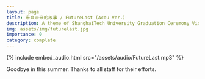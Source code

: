 ```yaml
---
layout: page
title: 来自未来的故事 / FutureLast (Acou Ver.）
description: A theme of ShanghaiTech University Graduation Ceremony Video for SIST Class 2024.
img: assets/img/futurelast.jpg
importance: 0
category: complete
---
```


{% include embed_audio.html src="/assets/audio/FutureLast.mp3" %}

Goodbye in this summer. Thanks to all staff for their efforts.
